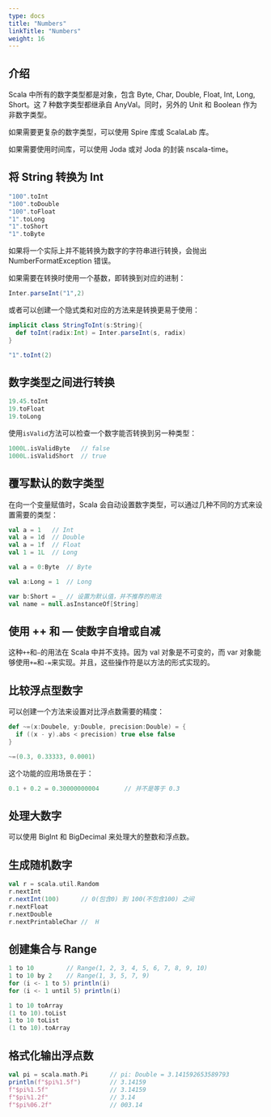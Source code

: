 ```yaml
---
type: docs
title: "Numbers"
linkTitle: "Numbers"
weight: 16
---
```


## 介绍

Scala 中所有的数字类型都是对象，包含 Byte, Char, Double, Float, Int, Long, Short。这 7 种数字类型都继承自 AnyVal。同时，另外的 Unit 和 Boolean 作为非数字类型。

如果需要更复杂的数字类型，可以使用 Spire 库或 ScalaLab 库。

如果需要使用时间库，可以使用 Joda 或对 Joda 的封装 nscala-time。

## 将 String 转换为 Int

```scala
"100".toInt
"100".toDouble
"100".toFloat
"1".toLong
"1".toShort
"1".toByte
```

如果将一个实际上并不能转换为数字的字符串进行转换，会抛出 NumberFormatException 错误。

如果需要在转换时使用一个基数，即转换到对应的进制：

```scala
Inter.parseInt("1",2)
```

或者可以创建一个隐式类和对应的方法来是转换更易于使用：

```scala
implicit class StringToInt(s:String){
  def toInt(radix:Int) = Inter.parseInt(s, radix)
}

"1".toInt(2)
```

## 数字类型之间进行转换

```scala
19.45.toInt
19.toFloat
19.toLong
```

使用`isValid`方法可以检查一个数字能否转换到另一种类型：

```scala
1000L.isValidByte	// false
1000L.isValidShort	// true
```

## 覆写默认的数字类型

在向一个变量赋值时，Scala 会自动设置数字类型，可以通过几种不同的方式来设置需要的类型：

```scala
val a = 1	// Int
val a = 1d	// Double
val a = 1f	// Float
val 1 = 1L	// Long

val a = 0:Byte	// Byte

val a:Long = 1	// Long

var b:Short = _	// 设置为默认值，并不推荐的用法
val name = null.asInstanceOf[String]
```

## 使用 ++ 和 — 使数字自增或自减

这种`++`和`—`的用法在 Scala 中并不支持。因为 val 对象是不可变的，而 var 对象能够使用`+=`和`-=`来实现。并且，这些操作符是以方法的形式实现的。

## 比较浮点型数字

可以创建一个方法来设置对比浮点数需要的精度：

```scala
def ~=(x:Doubele, y:Double, precision:Double) = {
  if ((x - y).abs < precision) true else false
}

~=(0.3, 0.33333, 0.0001)
```

这个功能的应用场景在于：

```scala
0.1 + 0.2 = 0.30000000004		// 并不是等于 0.3
```

## 处理大数字

可以使用 BigInt 和 BigDecimal 来处理大的整数和浮点数。

## 生成随机数字

```scala
val r = scala.util.Random
r.nextInt
r.nextInt(100)		// 0(包含0) 到 100(不包含100) 之间
r.nextFloat
r.nextDouble
r.nextPrintableChar	// 	H
```

## 创建集合与 Range

```scala
1 to 10			// Range(1, 2, 3, 4, 5, 6, 7, 8, 9, 10)
1 to 10 by 2	// Range(1, 3, 5, 7, 9)
for (i <- 1 to 5) println(i)
for (i <- 1 until 5) println(i)

1 to 10 toArray
(1 to 10).toList
1 to 10 toList
(1 to 10).toArray
```

## 格式化输出浮点数

```scala
val pi = scala.math.Pi		// pi: Double = 3.141592653589793
println(f"$pi%1.5f")		// 3.14159
f"$pi%1.5f"					// 3.14159
f"$pi%1.2f"					// 3.14
f"$pi%06.2f"				// 003.14
```

